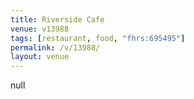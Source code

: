 ```yaml
---
title: Riverside Cafe
venue: v13988
tags: [restaurant, food, "fhrs:695495"]
permalink: /v/13988/
layout: venue
---
```

null